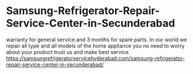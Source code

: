# Samsung-Refrigerator-Repair-Service-Center-in-Secunderabad
 warranty  for general service and 3 months for spare parts. In our world we repair all type and all models of the home appliance you no need to worry about your product trust us and make best service.  https://samsungrefrigeratorservicehyderabad.com/samsung-refrigerator-repair-service-center-in-secunderabad/
